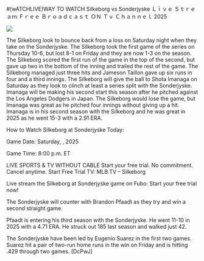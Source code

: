 #(wATCHLIVE)WAY TO WATCH Silkeborg vs Sonderjyske Ｌｉｖｅ Ｓｔｒｅａｍ Ｆｒｅｅ Ｂｒｏａｄｃａｓｔ ＯＮ Ｔｖ Ｃｈａｎｎｅｌ  2025  
  
  
[![](https://i.imgur.com/qSNzIqt.png)](https://movie.rssnews.media/kegZyuVe.php)  
  
The Silkeborg look to bounce back from a loss on Saturday night when they take on the Sonderjyske. The Silkeborg took the first game of the series on Thursday 10-6, but lost 8-1 on Friday and they are now 1-3 on the season. The Silkeborg scored the first run of the game in the top of the second, but gave up two in the bottom of the inning and trailed the rest of the game. The Silkeborg managed just three hits and Jameson Taillon gave up six runs in four and a third innings. The Silkeborg will give the ball to Shota Imanaga on Saturday as they look to clinch at least a series split with the Sonderjyske. Imanaga will be making his second start this season after he pitched against the Los Angeles Dodgers in Japan. The Silkeborg would lose the game, but Imanaga was great as he pitched four innings without giving up a hit. Imanaga is in his second season with the Silkeborg and he was great in 2025 as he went 15-3 with a 2.91 ERA.

How to Watch Silkeborg at Sonderjyske Today:

Game Date: Saturday, , 2025

Game Time: 8:00 p.m. ET

LIVE SPORTS & TV WITHOUT CABLE
Start your free trial. No commitment. Cancel anytime.
Start Free Trial
TV: MLB.TV – Silkeborg

Live stream the Silkeborg at Sonderjyske game on Fubo: Start your free trial now!

The Sonderjyske will counter with Brandon Pfaadt as they try and win a second straight game.

Pfaadt is entering his third season with the Sonderjyske. He went 11-10 in 2025 with a 4.71 ERA. He struck out 185 last season and walked just 42.

The Sonderjyske have been led by Eugenio Suarez in the first two games. Suarez hit a pair of two-run home runs in the win on Friday and is hitting .429 through two games. [DcPwJ]